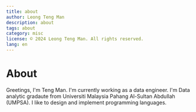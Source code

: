```yaml
---
title: about
author: Leong Teng Man
description: about
tags: about
category: misc
license: © 2024 Leong Teng Man. All rights reserved.
lang: en
---
```

# About
Greetings, I'm Teng Man.
I'm currently working as a data engineer.
I'm Data analytic gradaute from Universiti Malaysia Pahang Al-Sultan Abdullah (UMPSA).
I like to design and implement programming languages.

